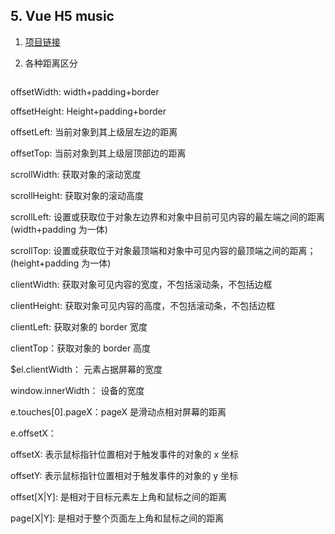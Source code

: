 ## 5. Vue H5 music

1. [项目链接](http://music.ncuxz.fun/#/recommend)

2. 各种距离区分

<img :src="$withBase('/assets/all-distance.png')">

offsetWidth: width+padding+border

offsetHeight: Height+padding+border

offsetLeft: 当前对象到其上级层左边的距离

offsetTop: 当前对象到其上级层顶部边的距离

scrollWidth: 获取对象的滚动宽度

scrollHeight: 获取对象的滚动高度

scrollLeft: 设置或获取位于对象左边界和对象中目前可见内容的最左端之间的距离(width+padding 为一体)

scrollTop: 设置或获取位于对象最顶端和对象中可见内容的最顶端之间的距离；(height+padding 为一体)

clientWidth: 获取对象可见内容的宽度，不包括滚动条，不包括边框

clientHeight: 获取对象可见内容的高度，不包括滚动条，不包括边框

clientLeft: 获取对象的 border 宽度

clientTop：获取对象的 border 高度

\$el.clientWidth： 元素占据屏幕的宽度

window.innerWidth： 设备的宽度

e.touches[0].pageX：pageX 是滑动点相对屏幕的距离

e.offsetX：

offsetX: 表示鼠标指针位置相对于触发事件的对象的 x 坐标

offsetY: 表示鼠标指针位置相对于触发事件的对象的 y 坐标

offset[X|Y]: 是相对于目标元素左上角和鼠标之间的距离

page[X|Y]: 是相对于整个页面左上角和鼠标之间的距离
